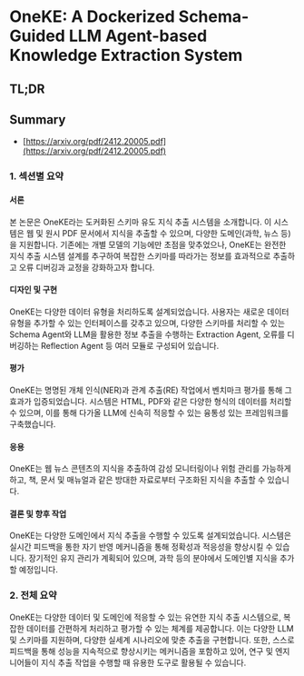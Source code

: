 # OneKE: A Dockerized Schema-Guided LLM Agent-based Knowledge Extraction System
## TL;DR
## Summary
- [https://arxiv.org/pdf/2412.20005.pdf](https://arxiv.org/pdf/2412.20005.pdf)

### 1. 섹션별 요약

#### 서론

본 논문은 OneKE라는 도커화된 스키마 유도 지식 추출 시스템을 소개합니다. 이 시스템은 웹 및 원시 PDF 문서에서 지식을 추출할 수 있으며, 다양한 도메인(과학, 뉴스 등)을 지원합니다. 기존에는 개별 모델의 기능에만 초점을 맞추었으나, OneKE는 완전한 지식 추출 시스템 설계를 추구하여 복잡한 스키마를 따라가는 정보를 효과적으로 추출하고 오류 디버깅과 교정을 강화하고자 합니다.

#### 디자인 및 구현

OneKE는 다양한 데이터 유형을 처리하도록 설계되었습니다. 사용자는 새로운 데이터 유형을 추가할 수 있는 인터페이스를 갖추고 있으며, 다양한 스키마를 처리할 수 있는 Schema Agent와 LLM을 활용한 정보 추출을 수행하는 Extraction Agent, 오류를 디버깅하는 Reflection Agent 등 여러 모듈로 구성되어 있습니다.

#### 평가

OneKE는 명명된 개체 인식(NER)과 관계 추출(RE) 작업에서 벤치마크 평가를 통해 그 효과가 입증되었습니다. 시스템은 HTML, PDF와 같은 다양한 형식의 데이터를 처리할 수 있으며, 이를 통해 다가올 LLM에 신속히 적응할 수 있는 융통성 있는 프레임워크를 구축했습니다.

#### 응용

OneKE는 웹 뉴스 콘텐츠의 지식을 추출하여 감성 모니터링이나 위험 관리를 가능하게 하고, 책, 문서 및 매뉴얼과 같은 방대한 자료로부터 구조화된 지식을 추출할 수 있습니다.

#### 결론 및 향후 작업

OneKE는 다양한 도메인에서 지식 추출을 수행할 수 있도록 설계되었습니다. 시스템은 실시간 피드백을 통한 자기 반영 메커니즘을 통해 정확성과 적응성을 향상시킬 수 있습니다. 장기적인 유지 관리가 계획되어 있으며, 과학 등의 분야에서 도메인별 지식을 추가할 예정입니다.

### 2. 전체 요약

OneKE는 다양한 데이터 및 도메인에 적응할 수 있는 유연한 지식 추출 시스템으로, 복잡한 데이터를 간편하게 처리하고 평가할 수 있는 체계를 제공합니다. 이는 다양한 LLM 및 스키마를 지원하며, 다양한 실세계 시나리오에 맞춘 추출을 구현합니다. 또한, 스스로 피드백을 통해 성능을 지속적으로 향상시키는 메커니즘을 포함하고 있어, 연구 및 엔지니어들이 지식 추출 작업을 수행할 때 유용한 도구로 활용될 수 있습니다.